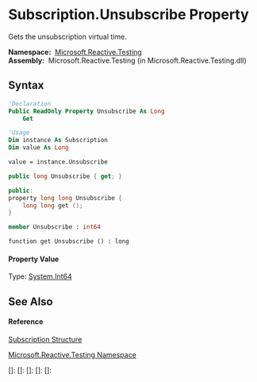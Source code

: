 # Subscription.Unsubscribe Property

Gets the unsubscription virtual time.

**Namespace:**  [Microsoft.Reactive.Testing](Microsoft.Reactive.Testing\Microsoft.Reactive.Testing.md)  
**Assembly:**  Microsoft.Reactive.Testing (in Microsoft.Reactive.Testing.dll)

## Syntax

```vb
'Declaration
Public ReadOnly Property Unsubscribe As Long
    Get
```

```vb
'Usage
Dim instance As Subscription
Dim value As Long

value = instance.Unsubscribe
```

```csharp
public long Unsubscribe { get; }
```

```c++
public:
property long long Unsubscribe {
    long long get ();
}
```

```fsharp
member Unsubscribe : int64
```

```jscript
function get Unsubscribe () : long
```

#### Property Value

Type: [System.Int64](https://msdn.microsoft.com/en-us/library/6yy583ek)

## See Also

#### Reference

[Subscription Structure](Subscription\Subscription.md)

[Microsoft.Reactive.Testing Namespace](Microsoft.Reactive.Testing\Microsoft.Reactive.Testing.md)

[]: 
[]: 
[]: 
[]: 
[]: 